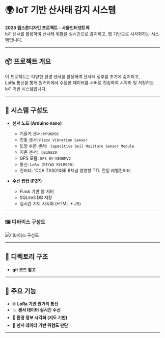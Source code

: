 # 🌍 IoT 기반 산사태 감지 시스템

**2025 캡스톤디자인 프로젝트 - 사물인터넷트랙**  
IoT 센서를 활용하여 산사태 위험을 실시간으로 감지하고, 웹 기반으로 시각화하는 시스템입니다.

---

## 📦 프로젝트 개요

이 프로젝트는 다양한 환경 센서를 활용하여 산사태 징후를 조기에 감지하고,  
LoRa 통신을 통해 원거리에서 수집한 데이터를 서버로 전송하여 시각화 및 저장하는 IoT 기반 시스템입니다.

---

## 🧩 시스템 구성도

- **센서 노드 (Arduino nano)**
  - 기울기 센서: `MPU6050`
  - 진동 센서: `Piezo Vibration Sensor`
  - 토양 수분 센서: ` Capacitive Soil Moisture Sensor Module`
  - 지온 센서: ` DS18B20`
  - GPS 모듈: `GPS GY-NEO6MV2`
  - 통신: `LoRa (REYAX RYLR998)`
  - 컨버터: 'CCA TXS0108E 8채널 양방향 TTL 전압 레벨컨버터

- **수신 랩탑 (P2P)**
  - Flask 기반 웹 서버
  - SQLite3 DB 저장
  - 실시간 지도 시각화 (HTML + JS)

---
### 🖼️ 디바이스 구성도

![디바이스 구성도](https://user-images.githubusercontent.com/138554661/450804851-ac6a0688-be6d-4f27-ae64-e7569bbd490e.png)

---

## 📁 디렉토리 구조
- **git 코드 참고**


---

## 🧠 주요 기능

- 🌐 **LoRa 기반 원거리 통신**
- 📉 **센서 데이터 실시간 수신**
- 🌡️ **환경 정보 시각화 (지도 기반)**
- 🧠 **센서 데이터 기반 위험도 판단**

---

